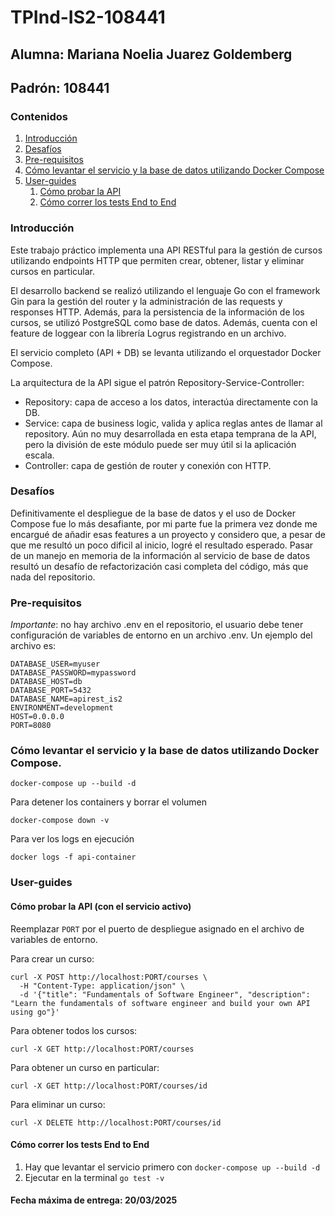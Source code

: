 # TPInd-IS2-108441

## Alumna: Mariana Noelia Juarez Goldemberg
## Padrón: 108441

### Contenidos

1. [Introducción](#introducción)
2. [Desafíos](#desafíos)
3. [Pre-requisitos](#pre-requisitos)
4. [Cómo levantar el servicio y la base de datos utilizando Docker Compose](#cómo-levantar-el-servicio-y-la-base-de-datos-utilizando-docker-compose)
5. [User-guides](#user-guides)
   1. [Cómo probar la API](#cómo-probar-la-api-con-el-servicio-activo)
   2. [Cómo correr los tests End to End](#cómo-correr-los-tests-end-to-end)

### Introducción

Este trabajo práctico implementa una API RESTful para la gestión de cursos utilizando endpoints HTTP que permiten crear, obtener, listar y eliminar cursos en particular.

El desarrollo backend se realizó utilizando el lenguaje Go con el framework Gin para la gestión del router y la administración de las requests y responses HTTP. Además, para la persistencia de la información de los cursos, se utilizó PostgreSQL como base de datos. Además, cuenta con el feature de loggear con la librería Logrus registrando en un archivo.

El servicio completo (API + DB) se levanta utilizando el orquestador Docker Compose.

La arquitectura de la API sigue el patrón Repository-Service-Controller:
- Repository: capa de acceso a los datos, interactúa directamente con la DB.
- Service: capa de business logic, valida y aplica reglas antes de llamar al repository. Aún no muy desarrollada en esta etapa temprana de la API, pero la división de este módulo puede ser muy útil si la aplicación escala.
- Controller: capa de gestión de router y conexión con HTTP.

### Desafíos

Definitivamente el despliegue de la base de datos y el uso de Docker Compose fue lo más desafiante, por mi parte fue la primera vez donde me encargué de añadir esas features a un proyecto y considero que, a pesar de que me resultó un poco dificil al inicio, logré el resultado esperado. Pasar de un manejo en memoria de la información al servicio de base de datos resultó un desafío de refactorización casi completa del código, más que nada del repositorio. 

### Pre-requisitos

*Importante*: no hay archivo .env en el repositorio, el usuario debe tener configuración de variables de entorno en un archivo .env. Un ejemplo del archivo es:

```
DATABASE_USER=myuser
DATABASE_PASSWORD=mypassword
DATABASE_HOST=db
DATABASE_PORT=5432
DATABASE_NAME=apirest_is2
ENVIRONMENT=development
HOST=0.0.0.0
PORT=8080
```

### Cómo levantar el servicio y la base de datos utilizando Docker Compose.
  ```docker-compose up --build -d```

Para detener los containers y borrar el volumen
 
  ```docker-compose down -v```

Para ver los logs en ejecución
  
  ```docker logs -f api-container```

### User-guides

#### Cómo probar la API (con el servicio activo)

Reemplazar ```PORT``` por el puerto de despliegue asignado en el archivo de variables de entorno.

Para crear un curso:

```
curl -X POST http://localhost:PORT/courses \
  -H "Content-Type: application/json" \
  -d '{"title": "Fundamentals of Software Engineer", "description": "Learn the fundamentals of software engineer and build your own API using go"}'
```

Para obtener todos los cursos:

```
curl -X GET http://localhost:PORT/courses
```

Para obtener un curso en particular:

```
curl -X GET http://localhost:PORT/courses/id
```

Para eliminar un curso:

```
curl -X DELETE http://localhost:PORT/courses/id
```

#### Cómo correr los tests End to End

1. Hay que levantar el servicio primero con  ```docker-compose up --build -d```
2. Ejecutar en la terminal ``` go test -v ```

#### Fecha máxima de entrega: 20/03/2025

